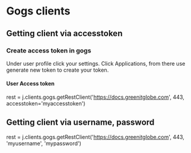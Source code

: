 # Gogs clients


## Getting client via accesstoken

### Create access token in gogs

Under user profile click your settings.
Click Applications, from there use generate new token to create your token.

#### User Access token
rest = j.clients.gogs.getRestClient('https://docs.greenitglobe.com', 443,
                                    accesstoken='myaccesstoken')

## Getting client via username, password
rest = j.clients.gogs.getRestClient('https://docs.greenitglobe.com', 443,
                                    'myusername', 'mypassword')
